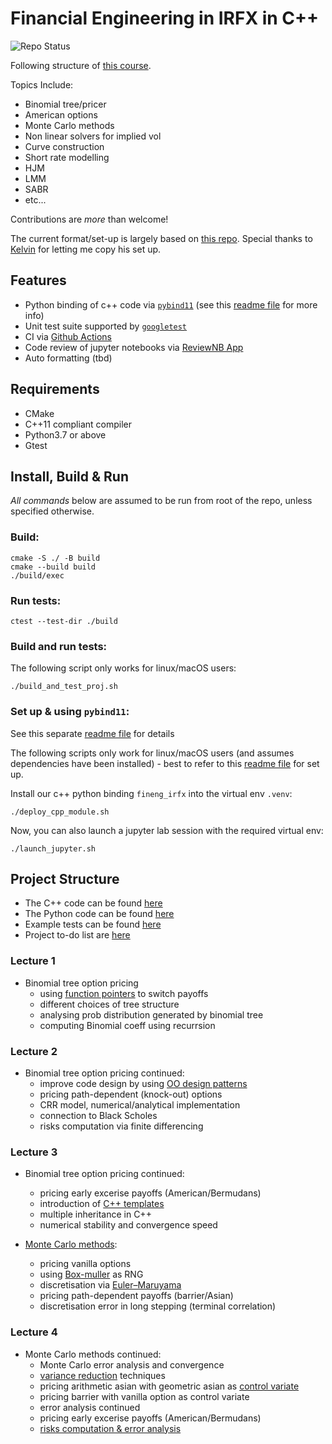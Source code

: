 # Financial Engineering in IRFX in C++

![Repo Status](https://github.com/ccjeremylo/FinEng-in-IRFX/actions/workflows/cpp-ubuntu.yml/badge.svg?branch=main)

Following structure of [this course](https://www.city.ac.uk/prospective-students/courses/short-courses/financial-engineering-in-interest-rates-and-fx-cplusplus-applications-in-quantitative-finance). <br />

Topics Include:
  - Binomial tree/pricer 
  - American options
  - Monte Carlo methods
  - Non linear solvers for implied vol
  - Curve construction
  - Short rate modelling
  - HJM
  - LMM 
  - SABR
  - etc... <br />
  
Contributions are *more* than welcome! <br />

The current format/set-up is largely based on [this repo](https://github.com/KYLChiu/ExoticMonteCarloEngine/tree/master). Special thanks to [Kelvin](https://github.com/KYLChiu) for letting me copy his set up.

## Features
* Python binding of c++ code via [```pybind11```](https://github.com/pybind/pybind11) (see this [readme file](https://github.com/ccjeremylo/FinEng-in-IRFX/blob/main/src/pybind_example/README.md) for more info)
* Unit test suite supported by [```googletest```](https://github.com/google/googletest)
* CI via [Github Actions](https://github.com/features/actions)
* Code review of jupyter notebooks via [ReviewNB App](https://github.com/apps/review-notebook-app)
* Auto formatting (tbd)

## Requirements
* CMake 
* C++11 compliant compiler
* Python3.7 or above
* Gtest

## Install, Build & Run

*All commands* below are assumed to be run from root of the repo, unless specified otherwise.

### Build:
```
cmake -S ./ -B build
cmake --build build
./build/exec
```
### Run tests:
```
ctest --test-dir ./build
```
### Build and run tests:
The following script only works for linux/macOS users:
```
./build_and_test_proj.sh
```

### Set up & using ```pybind11```:
See this separate [readme file](https://github.com/ccjeremylo/FinEng-in-IRFX/blob/main/src/pybind_example/README.md) for details <br />

The following scripts only work for linux/macOS users (and assumes dependencies have been installed) - best to refer to this [readme file](https://github.com/ccjeremylo/FinEng-in-IRFX/blob/main/src/pybind_example/README.md) for set up. <br />

Install our c++ python binding ```fineng_irfx``` into the virtual env ```.venv```:
```
./deploy_cpp_module.sh
```
Now, you can also launch a jupyter lab session with the required virtual env:
```
./launch_jupyter.sh
```

## Project Structure
* The C++ code can be found [here](https://github.com/ccjeremylo/FinEng-in-IRFX/tree/main/src)
* The Python code can be found [here](https://github.com/ccjeremylo/FinEng-in-IRFX/tree/main/src/python)
* Example tests can be found [here](https://github.com/ccjeremylo/FinEng-in-IRFX/tree/main/tests)
* Project to-do list are [here](https://github.com/ccjeremylo/FinEng-in-IRFX/issues)


### Lecture 1
* Binomial tree option pricing
  - using [function pointers](https://en.wikipedia.org/wiki/Function_pointer) to switch payoffs
  - different choices of tree structure
  - analysing prob distribution generated by binomial tree
  - computing Binomial coeff using recurrsion

### Lecture 2
* Binomial tree option pricing continued:
  - improve code design by using [OO design patterns](https://refactoring.guru/design-patterns)
  - pricing path-dependent (knock-out) options
  - CRR model, numerical/analytical implementation
  - connection to Black Scholes
  - risks computation via finite differencing

### Lecture 3
* Binomial tree option pricing continued:
  - pricing early excerise payoffs (American/Bermudans)
  - introduction of [C++ templates](https://en.wikipedia.org/wiki/Template_(C%2B%2B))
  - multiple inheritance in C++
  - numerical stability and convergence speed

* [Monte Carlo methods](https://people.maths.ox.ac.uk/gilesm/mc/):
  - pricing vanilla options
  - using [Box-muller](https://en.wikipedia.org/wiki/Box%E2%80%93Muller_transform) as RNG
  - discretisation via [Euler–Maruyama](https://en.wikipedia.org/wiki/Euler%E2%80%93Maruyama_method)
  - pricing path-dependent payoffs (barrier/Asian)
  - discretisation error in long stepping (terminal correlation)
 
### Lecture 4
* Monte Carlo methods continued:
  - Monte Carlo error analysis and convergence
  - [variance reduction](https://en.wikipedia.org/wiki/Variance_reduction) techniques
  - pricing arithmetic asian with geometric asian as [control variate](https://en.wikipedia.org/wiki/Control_variates)
  - pricing barrier with vanilla option as control variate
  - error analysis continued
  - pricing early excerise payoffs (American/Bermudans)
  - [risks computation & error analysis](https://people.maths.ox.ac.uk/gilesm/mc/module_2/module_2_2.pdf)
